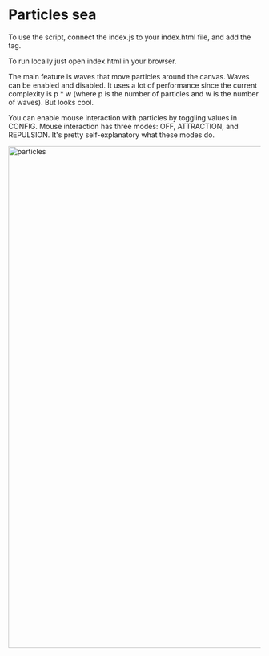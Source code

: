 # Particles sea

To use the script, connect the index.js to your index.html file, and add the <canvas id="canvas" /> tag.

To run locally just open index.html in your browser.

The main feature is waves that move particles around the canvas. Waves can be enabled and disabled.
It uses a lot of performance since the current complexity is p * w (where p is the number of particles and w is the number of waves). But looks cool.

You can enable mouse interaction with particles by toggling values in CONFIG. Mouse interaction has three modes: OFF, ATTRACTION, and REPULSION. It's pretty self-explanatory what these modes do.

<img width="1000" alt="particles" src="https://github.com/efflepw/particles/assets/34091824/55459c80-9b0c-454d-837e-f74640217f4f">
